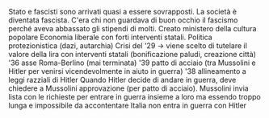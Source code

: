 Stato e fascisti sono arrivati quasi a essere sovrapposti. La società è diventata fascista. C'era chi non guardava di buon occhio il fascismo perché aveva abbassato gli stipendi di molti.
Creato ministero della cultura popolare
Economia liberale con forti interventi statali. Politica protezionistica (dazi, autarchia)
Crisi del '29 -> viene scelto di tutelare il valore della lira con interventi statali (bonificazione paludi, creazione città)
'36 asse Roma-Berlino (mai terminata)
'39 patto di acciaio (tra Mussolini e Hitler per venirsi vicendevolmente in aiuto in guerra)
'38 allineamento a leggi razziali di Hitler
Quando Hitler decide di andare in guerra, deve chiedere a Mussolini approvazione (per patto di acciaio). Mussolini invia lista con le richieste per entrare in guerra insieme a loro ma essendo troppo lunga e impossibile da accontentare Italia non entra in guerra con Hitler